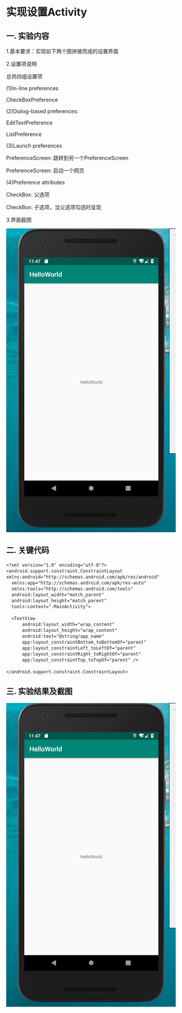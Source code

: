 # 实现设置Activity

## 一. 实验内容

1.基本要求：实现如下两个图拼接而成的设置界面

2.设置项说明

总共四组设置项

(1)In-line preferences

CheckBoxPreference

(2)Dialog-based preferences:

EditTextPreference

ListPreference

(3)Launch preferences

PreferenceScreen: 跳转到另一个PreferenceScreen

PreferenceScreen: 启动一个网页

(4)Preference attributes

CheckBox: 父选项

CheckBox: 子选项，当父选项勾选时呈现

3.界面截图

![Image text](https://raw.githubusercontent.com/1045896802/HelloWorld/master/img/HelloWorld.png)


## 二. 关键代码

    <?xml version="1.0" encoding="utf-8"?>
    <android.support.constraint.ConstraintLayout xmlns:android="http://schemas.android.com/apk/res/android"
      xmlns:app="http://schemas.android.com/apk/res-auto"
      xmlns:tools="http://schemas.android.com/tools"
      android:layout_width="match_parent"
      android:layout_height="match_parent"
      tools:context=".MainActivity">

      <TextView
          android:layout_width="wrap_content"
          android:layout_height="wrap_content"
          android:text="@string/app_name"
          app:layout_constraintBottom_toBottomOf="parent"
          app:layout_constraintLeft_toLeftOf="parent"
          app:layout_constraintRight_toRightOf="parent"
          app:layout_constraintTop_toTopOf="parent" />

    </android.support.constraint.ConstraintLayout>

## 三. 实验结果及截图
  
  ![Image text](https://raw.githubusercontent.com/1045896802/HelloWorld/master/img/HelloWorld.png)
